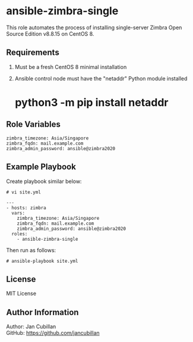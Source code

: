 ansible-zimbra-single
=====================

This role automates the process of installing single-server Zimbra Open Source Edition v8.8.15 on CentOS 8.

Requirements
------------

1) Must be a fresh CentOS 8 minimal installation
2) Ansible control node must have the "netaddr" Python module installed

    # python3 -m pip install netaddr

Role Variables
--------------

    zimbra_timezone: Asia/Singapore
    zimbra_fqdn: mail.example.com
    zimbra_admin_password: ansible@zimbra2020

Example Playbook
----------------

Create playbook similar below:

    # vi site.yml

    --- 
    - hosts: zimbra
      vars:
        zimbra_timezone: Asia/Singapore
        zimbra_fqdn: mail.example.com
        zimbra_admin_password: ansible@zimbra2020
      roles:
        - ansible-zimbra-single

Then run as follows:

    # ansible-playbook site.yml

License
-------

MIT License

Author Information
------------------

Author: Jan Cubillan<br/>
GitHub: https://github.com/jancubillan<br/>
